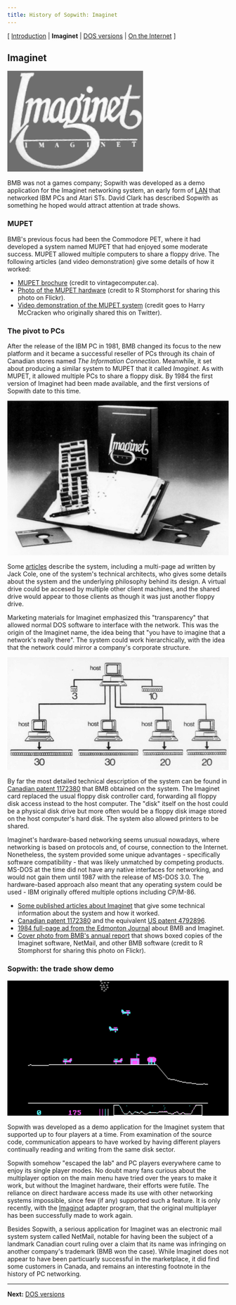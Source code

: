 ```yaml
---
title: History of Sopwith: Imaginet
---
```


[ [Introduction](history.md) | **Imaginet** | [DOS versions](history3.md) | [On the Internet](history4.md) ]

## Imaginet

![Illustration: Imaginet logo](img/imaginet.png)

BMB was not a games company; Sopwith was developed as a demo application for
the Imaginet networking system, an early form of
[LAN](https://en.wikipedia.org/wiki/Local_area_network) that networked IBM
PCs and Atari STs. David Clark has described Sopwith as something he hoped
would attract attention at trade shows.

### MUPET

BMB's previous focus had been the Commodore PET, where it had developed a
system named MUPET that had enjoyed some moderate success. MUPET allowed
multiple computers to share a floppy drive. The following articles (and video
demonstration) give some details of how it worked:

* [MUPET brochure](articles/mupet-brochure.pdf)
(credit to vintagecomputer.ca).
* [Photo of the MUPET hardware](https://www.flickr.com/photos/stompr/4581759820)
(credit to R Stomphorst for sharing this photo on Flickr).
* [Video demonstration of the MUPET system](https://youtu.be/FvBC-83rk2w) (credit
goes to Harry McCracken who originally shared this on Twitter).

### The pivot to PCs

After the release of the IBM PC in 1981, BMB changed its focus to the new
platform and it became a successful reseller of PCs through its chain of
Canadian stores named *The Information Connection*.
Meanwhile, it set about producing a similar system to MUPET that it called
*Imaginet*. As with MUPET, it allowed multiple PCs to share a floppy disk. By
1984 the first version of Imaginet had been made available, and the first
versions of Sopwith date to this time.

![Boxed copy of Imaginet showing manual, floppy disks and ISA card](img/imaginet-boxed.jpg)

Some [articles](imaginet.md) describe the system, including a multi-page ad
written by Jack Cole, one of the system's technical architects, who gives some
details about the system and the underlying philosophy behind its design.
A virtual drive could be accesed by multiple other client machines, and the
shared drive would appear to those clients as though it was just another floppy
drive.

Marketing materials for Imaginet emphasized this "transparency" that allowed
normal DOS software to interface with the network.  This was the origin of the
Imaginet name, the idea being that "you have to imagine that a network's really
there".  The system could work hierarchically, with the idea that the network
could mirror a company's corporate structure.

![Hierarchy diagram of an Imaginet network](img/imaginet-hierarchy.jpg)

By far the most detailed technical description of the system can be found in
[Canadian patent 1172380](articles/canada-patent-1172380.pdf) that BMB obtained
on the system. The Imaginet card replaced the usual floppy disk controller
card, forwarding all floppy disk access instead to the host computer. The
"disk" itself on the host could be a physical disk drive but more often would
be a floppy disk image stored on the host computer's hard disk. The system also
allowed printers to be shared.

Imaginet's hardware-based networking seems unusual nowadays, where networking
is based on protocols and, of course, connection to the Internet. Nonetheless,
the system provided some unique advantages - specifically software
compatibility - that was likely unmatched by competing products. MS-DOS at the
time did not have any native interfaces for networking, and would not gain
them until 1987 with the release of MS-DOS 3.0. The hardware-based approach
also meant that any operating system could be used - IBM originally offered
multiple options including CP/M-86.

* [Some published articles about Imaginet](imaginet.md) that give some
technical information about the system and how it worked.
* [Canadian patent 1172380](articles/canada-patent-1172380.pdf) and the
equivalent [US patent 4792896](articles/us-patent-4792896.pdf).
* [1984 full-page ad from the Edmonton Journal](articles/edmonton_journal_oct1984.pdf)
about BMB and Imaginet.
* [Cover photo from BMB's annual report](https://www.flickr.com/photos/stompr/4302616998)
that shows boxed copies of the Imaginet software, NetMail, and other BMB
software (credit to R Stomphorst for sharing this photo on Flickr).

### Sopwith: the trade show demo

![Illustration: 4-player Sopwith game](img/sopwith-4player.png)

Sopwith was developed as a demo application for the Imaginet system that
supported up to four players at a time. From examination of the source code,
communication appears to have worked by having different players continually
reading and writing from the same disk sector.

Sopwith somehow "escaped the lab" and PC players everywhere came to enjoy
its single player modes. No doubt many fans curious about the multiplayer option
on the main menu have tried over the years to make it work, but without the
Imaginet hardware, their efforts were futile. The reliance on direct hardware
access made its use with other networking systems impossible, since few (if
any) supported such a feature. It is only recently, with the
[Imaginot](https://github.com/fragglet/imaginot) adapter program, that the
original multiplayer has been successfully made to work again.

Besides Sopwith, a serious application for Imaginet was an electronic mail
system system called NetMail, notable for having been the subject of a
landmark Canadian court ruling over a claim that its name was infringing on
another company's trademark (BMB won the case). While Imaginet does not appear
to have been particuarly successful in the marketplace, it did find some
customers in Canada, and remains an interesting footnote in the history of PC
networking.

---

**Next:** [DOS versions](history3.md)

